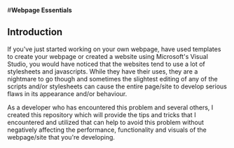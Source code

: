 #**Webpage Essentials**

## Introduction

If you've just started working on your own webpage, have used templates to create your webpage or created a website using Microsoft's Visual Studio, you would have noticed that the websites tend to use a lot of stylesheets and javascripts. While they have their uses, they are a nightmare to go though and sometimes the slightest editing of any of the scripts and/or stylesheets can cause the entire page/site to develop serious flaws in its appearance and/or behaviour.

As a developer who has encountered this problem and several others, I created this repository which will provide the tips and tricks that I encountered and utilized that can help to avoid this problem without negatively affecting the performance, functionality and visuals of the webpage/site that you're developing. 
